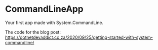# CommandLineApp

Your first app made with System.CommandLine.

The code for the blog post: https://dotnetdevaddict.co.za/2020/09/25/getting-started-with-system-commandline/
